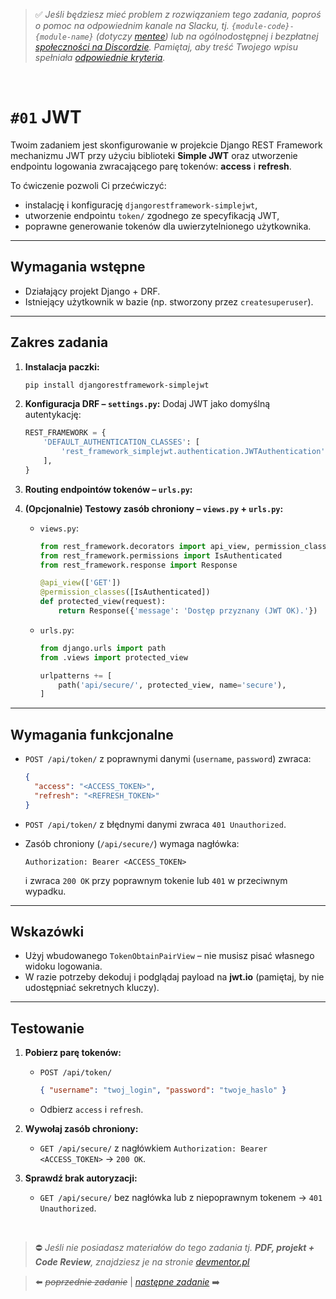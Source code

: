 > :white_check_mark: *Jeśli będziesz mieć problem z rozwiązaniem tego zadania, poproś o pomoc na odpowiednim kanale na Slacku, tj. `{module-code}-{module-name}` (dotyczy [mentee](https://devmentor.pl/mentoring/)) lub na ogólnodostępnej i bezpłatnej [społeczności na Discordzie](https://devmentor.pl/discord). Pamiętaj, aby treść Twojego wpisu spełniała [odpowiednie kryteria](https://devmentor.pl/jak-prosic-o-pomoc/).*

&nbsp;


# `#01` JWT

Twoim zadaniem jest skonfigurowanie w projekcie Django REST Framework mechanizmu JWT przy użyciu biblioteki **Simple JWT** oraz utworzenie endpointu logowania zwracającego parę tokenów: **access** i **refresh**.

To ćwiczenie pozwoli Ci przećwiczyć:

* instalację i konfigurację `djangorestframework-simplejwt`,
* utworzenie endpointu `token/` zgodnego ze specyfikacją JWT,
* poprawne generowanie tokenów dla uwierzytelnionego użytkownika.

---

## Wymagania wstępne

* Działający projekt Django + DRF.
* Istniejący użytkownik w bazie (np. stworzony przez `createsuperuser`).

---

## Zakres zadania

1. **Instalacja paczki:**

   ```bash
   pip install djangorestframework-simplejwt
   ```

2. **Konfiguracja DRF – `settings.py`:**
   Dodaj JWT jako domyślną autentykację:

   ```python
   REST_FRAMEWORK = {
       'DEFAULT_AUTHENTICATION_CLASSES': [
           'rest_framework_simplejwt.authentication.JWTAuthentication',
       ],
   }
   ```
3. **Routing endpointów tokenów – `urls.py`:**


4. **(Opcjonalnie) Testowy zasób chroniony – `views.py` + `urls.py`:**

   * `views.py`:

     ```python
     from rest_framework.decorators import api_view, permission_classes
     from rest_framework.permissions import IsAuthenticated
     from rest_framework.response import Response

     @api_view(['GET'])
     @permission_classes([IsAuthenticated])
     def protected_view(request):
         return Response({'message': 'Dostęp przyznany (JWT OK).'})
     ```
   * `urls.py`:

     ```python
     from django.urls import path
     from .views import protected_view

     urlpatterns += [
         path('api/secure/', protected_view, name='secure'),
     ]
     ```

---

## Wymagania funkcjonalne

* `POST /api/token/` z poprawnymi danymi (`username`, `password`) zwraca:

  ```json
  {
    "access": "<ACCESS_TOKEN>",
    "refresh": "<REFRESH_TOKEN>"
  }
  ```
* `POST /api/token/` z błędnymi danymi zwraca `401 Unauthorized`.
* Zasób chroniony (`/api/secure/`) wymaga nagłówka:

  ```
  Authorization: Bearer <ACCESS_TOKEN>
  ```

  i zwraca `200 OK` przy poprawnym tokenie lub `401` w przeciwnym wypadku.

---

## Wskazówki

* Użyj wbudowanego `TokenObtainPairView` – nie musisz pisać własnego widoku logowania.
* W razie potrzeby dekoduj i podglądaj payload na **jwt.io** (pamiętaj, by nie udostępniać sekretnych kluczy).

---

## Testowanie

1. **Pobierz parę tokenów:**

   * `POST /api/token/`

     ```json
     { "username": "twoj_login", "password": "twoje_haslo" }
     ```
   * Odbierz `access` i `refresh`.

2. **Wywołaj zasób chroniony:**

   * `GET /api/secure/` z nagłówkiem
     `Authorization: Bearer <ACCESS_TOKEN>` → `200 OK`.

3. **Sprawdź brak autoryzacji:**

   * `GET /api/secure/` bez nagłówka lub z niepoprawnym tokenem → `401 Unauthorized`.

&nbsp;
> :no_entry: *Jeśli nie posiadasz materiałów do tego zadania tj. **PDF, projekt + Code Review**, znajdziesz je na stronie [devmentor.pl](https://devmentor.pl/workshop-{module-name})*

> :arrow_left: ~~*poprzednie zadanie*~~ | [*następne zadanie*](./../02) :arrow_right:

